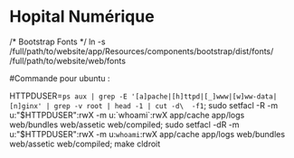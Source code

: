 Hopital Numérique
=================

/* Bootstrap Fonts */
ln -s /full/path/to/website/app/Resources/components/bootstrap/dist/fonts/ /full/path/to/website/web/fonts


#Commande pour ubuntu :

HTTPDUSER=`ps aux | grep -E '[a]pache|[h]ttpd|[_]www|[w]ww-data|[n]ginx' | grep -v root | head -1 | cut -d\  -f1`;
sudo setfacl -R -m u:"$HTTPDUSER":rwX -m u:`whoami`:rwX app/cache app/logs web/bundles web/assetic web/compiled;
sudo setfacl -dR -m u:"$HTTPDUSER":rwX -m u:`whoami`:rwX app/cache app/logs web/bundles web/assetic web/compiled;
make cldroit